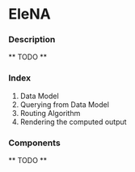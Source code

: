 # EleNA

### Description

** TODO **

### Index

1. Data Model
2. Querying from Data Model
3. Routing Algorithm
4. Rendering the computed output

### Components

** TODO **
